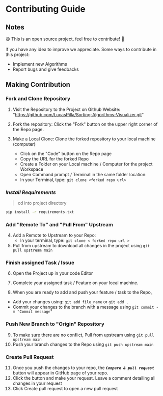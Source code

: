 # Contributing Guide

## Notes

:smile: This is an open source project, feel free to contribute! :clap:
<br>
<br>
If you have any idea to improve we appreciate.
Some ways to contribute in this project:

- Implement new Algorithms
- Report bugs and give feedbacks

## **Making Contribution**

### **Fork and Clone Repository**

1. Visit the Repository to the Project on Github Website: "https://github.com/LucasPilla/Sorting-Algorithms-Visualizer.git"
2. Fork the repository: Click the "Fork" button on the upper right corner of the
Repo page.
3. Make a Local Clone: Clone the forked repository to your local machine (computer)

   - Click on the "Code" button on the Repo page
   - Copy the URL for the forked Repo
   - Create a Folder on your Local machine / Computer for the project Workspace
   - Open Command prompt / Terminal in the same folder location
   - In your Terminal, type:
     `git clone <forked repo url>`

### ***Install Requirements***

> cd into project directory

```bash
pip install -r requirements.txt
```

### **Add "Remote To" and "Pull From" Upstream**

4. Add a Remote to Upstream to your Repo:
   - In your terminal, type:
     `git clone < forked repo url >`
5. Pull from upstream to download all changes in the project using
    `git pull upstream main`

### **Finish assigned Task / Issue**

6. Open the Project up in your code Editor
7. Complete your assigned task / Feature on your local machine.

8. When you are ready to add and push your feature / task to the Repo,
   <!-- - Create a new branch with your feature / task name you are adding e.g "ft-Add new channel". To do this, type:
     `git checkout -b ft-Add new channel` -->
- Add your changes using:
     `git add file_name` or `git add .`
- Commit your changes to the branch with a message using
     `git commit -m "Commit message"`

<!-- - _\* Note: if the Feature is a bug fix, use `bug:message` for your branch and commit message_ -->

### **Push New Branch to "Origin" Repository**

9. To make sure there are no conflict, Pull from upstream using
    `git pull upstream main`
10. Push your branch changes to the Repo using
    `git push upstream main`

### **Create Pull Request**

11. Once you push the changes to your repo, the **_`Compare & pull request`_** button will appear in GitHub page of your repo.
12. Click the button and make your request. Leave a comment detailing all changes in your request
13. Click Create pull request to open a new pull request
